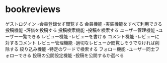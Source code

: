 # bookreviews
ゲストログイン
-会員登録せず閲覧する
会員機能
-実装機能をすべて利用できる
投稿機能
-評価を投稿する
投稿検索機能
-投稿を検索する
ユーザー管理機能
-ユーザー一覧できる
レビュー機能
-レビューを書ける
コメント機能
-レビューに対するコメント
レビュー管理機能
-適切なレビューか閲覧しそうでなければ削除する
絞り込み機能
-特定のワードで検索する
フォロー機能
-ユーザー同士フォローできる
投稿の公開設定機能
-投稿を公開するか選べる
